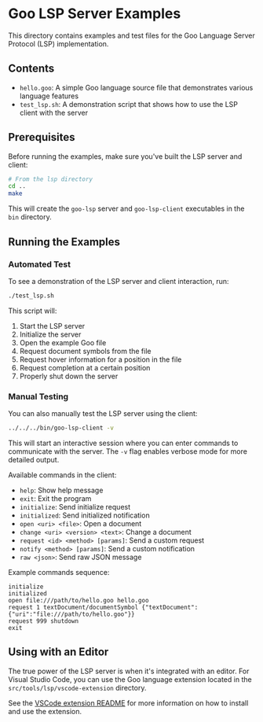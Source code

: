 # Goo LSP Server Examples

This directory contains examples and test files for the Goo Language Server Protocol (LSP) implementation.

## Contents

- `hello.goo`: A simple Goo language source file that demonstrates various language features
- `test_lsp.sh`: A demonstration script that shows how to use the LSP client with the server

## Prerequisites

Before running the examples, make sure you've built the LSP server and client:

```bash
# From the lsp directory
cd ..
make
```

This will create the `goo-lsp` server and `goo-lsp-client` executables in the `bin` directory.

## Running the Examples

### Automated Test

To see a demonstration of the LSP server and client interaction, run:

```bash
./test_lsp.sh
```

This script will:
1. Start the LSP server
2. Initialize the server
3. Open the example Goo file
4. Request document symbols from the file
5. Request hover information for a position in the file
6. Request completion at a certain position
7. Properly shut down the server

### Manual Testing

You can also manually test the LSP server using the client:

```bash
../../../bin/goo-lsp-client -v
```

This will start an interactive session where you can enter commands to communicate with the server. The `-v` flag enables verbose mode for more detailed output.

Available commands in the client:

- `help`: Show help message
- `exit`: Exit the program
- `initialize`: Send initialize request
- `initialized`: Send initialized notification
- `open <uri> <file>`: Open a document
- `change <uri> <version> <text>`: Change a document
- `request <id> <method> [params]`: Send a custom request
- `notify <method> [params]`: Send a custom notification
- `raw <json>`: Send raw JSON message

Example commands sequence:

```
initialize
initialized
open file:///path/to/hello.goo hello.goo
request 1 textDocument/documentSymbol {"textDocument":{"uri":"file:///path/to/hello.goo"}}
request 999 shutdown
exit
```

## Using with an Editor

The true power of the LSP server is when it's integrated with an editor. For Visual Studio Code, you can use the Goo language extension located in the `src/tools/lsp/vscode-extension` directory.

See the [VSCode extension README](../vscode-extension/README.md) for more information on how to install and use the extension. 